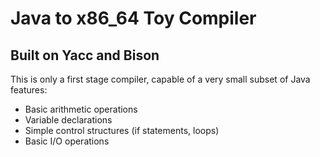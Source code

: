 # Java to x86_64 Toy Compiler

## Built on Yacc and Bison

This is only a first stage compiler, capable of a very small subset of Java features:

- Basic arithmetic operations
- Variable declarations
- Simple control structures (if statements, loops)
- Basic I/O operations
